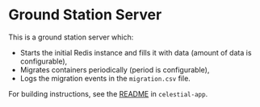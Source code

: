 # Ground Station Server
This is a ground station server which:
- Starts the initial Redis instance and fills it with data (amount of data is configurable),
- Migrates containers periodically (period is configurable),
- Logs the migration events in the `migration.csv` file.

For building instructions, see the [README](../../celestial-app/README.md) in `celestial-app`.